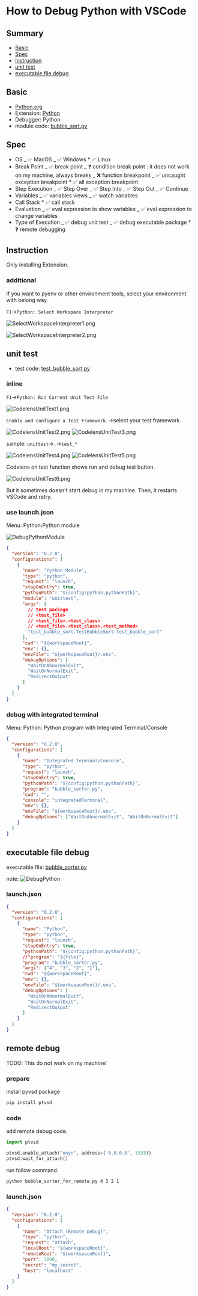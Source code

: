 # How to Debug Python with VSCode

## Summary

- [Basic](#basic)
- [Spec](#spec)
- [Instruction](#instruction)
- [unit test](#unit-test)
- [executable file debug](#executable-file-debug)

## Basic

- [Python.org](https://www.python.org/)
- Extension: [Python](https://marketplace.visualstudio.com/items?itemName=donjayamanne.python)
- Debugger: Python
- module code: [bubble_sort.py](https://github.com/74th/vscode-debug-specs/blob/master/python/bubble_sort.py)

## Spec

- OS
  _ ✅ MacOS
  _ ✅ Windows \* ✅ Linux
- Break Point
  _ ✅ break point
  _ ❓ condition break point : it does not work on my machine, always breaks
  _ ❌ function breakpoint
  _ ✅ uncaught exception breakpoint \* ✅ all exception breakpoint
- Step Execution
  _ ✅ Step Over
  _ ✅ Step Into
  _ ✅ Step Out
  _ ✅ Continue
- Variables
  _ ✅ variables views
  _ ✅ watch variables
- Call Stack \* ✅ call stack
- Evaluation
  _ ✅ eval expression to show variables
  _ ✅ eval expression to change variables
- Type of Execution
  _ ✅ debug unit test
  _ ✅ debug executable package \* ❓ remote debugging

## Instruction

Only installing Extension.

### additional

If you want to pyenv or other environment tools, select your environment with belong way.

`F1`->`Python: Select Workspace Interpreter`

![SelectWorkspaceInterpreter1.png](SelectWorkspaceInterpreter1.png)

![SelectWorkspaceInterpreter2.png](SelectWorkspaceInterpreter2.png)

## unit test

- test code: [test_bubble_sort.py](https://github.com/74th/vscode-debug-specs/blob/master/python/test_bubble_sort.py)

### inline

`F1`->`Python: Run Current Unit Test File`

![CodelensUnitTest1.png](CodelensUnitTest1.png)

`Enable and configure a Test Framework.`->select your test framework.

![CodelensUnitTest2.png](CodelensUnitTest2.png)
![CodelensUnitTest3.png](CodelensUnitTest3.png)

sample: `unittest`->`.`->`test_*`

![CodelensUnitTest4.png](CodelensUnitTest4.png)
![CodelensUnitTest5.png](CodelensUnitTest5.png)

Codelens on test function shows run and debug test button.

![CodelensUnitTest6.png](CodelensUnitTest6.png)

But it sometimes doesn't start debug in my machine. Then, it restarts VSCode and retry.

### use launch.json

Menu: Python:Python module

![DebugPythonModule](DebugPythonModule.png)

```json
{
  "version": "0.2.0",
  "configurations": [
    {
      "name": "Python Module",
      "type": "python",
      "request": "launch",
      "stopOnEntry": true,
      "pythonPath": "${config:python.pythonPath}",
      "module": "unittest",
      "args": [
        // test package
        // <test_file>
        // <test_file>.<test_class>
        // <test_file>.<test_class>.<test_method>
        "test_bubble_sort.TestBubbleSort.test_bubble_sort"
      ],
      "cwd": "${workspaceRoot}",
      "env": {},
      "envFile": "${workspaceRoot}/.env",
      "debugOptions": [
        "WaitOnAbnormalExit",
        "WaitOnNormalExit",
        "RedirectOutput"
      ]
    }
  ]
}
```

### debug with integrated terminal

Menu: Python: Python program with Integrated Terminal/Console

```json
{
  "version": "0.2.0",
  "configurations": [
    {
      "name": "Integrated Terminal/Console",
      "type": "python",
      "request": "launch",
      "stopOnEntry": true,
      "pythonPath": "${config:python.pythonPath}",
      "program": "bubble_sorter.py",
      "cwd": "",
      "console": "integratedTerminal",
      "env": {},
      "envFile": "${workspaceRoot}/.env",
      "debugOptions": ["WaitOnAbnormalExit", "WaitOnNormalExit"]
    }
  ]
}
```

## executable file debug

executable file: [bubble_sorter.py](https://github.com/74th/vscode-debug-specs/blob/master/python/bubble_sorter.py)

note: ![DebugPython](DebugPython.png)

### launch.json

```json
{
  "version": "0.2.0",
  "configurations": [
    {
      "name": "Python",
      "type": "python",
      "request": "launch",
      "stopOnEntry": true,
      "pythonPath": "${config:python.pythonPath}",
      //"program": "${file}",
      "program": "bubble_sorter.py",
      "args": ["4", "3", "2", "1"],
      "cwd": "${workspaceRoot}",
      "env": {},
      "envFile": "${workspaceRoot}/.env",
      "debugOptions": [
        "WaitOnAbnormalExit",
        "WaitOnNormalExit",
        "RedirectOutput"
      ]
    }
  ]
}
```

## remote debug

TODO: This do not work on my machine!

### prepare

install pyvsd package

```sh
pip install ptvsd
```

### code

add remote debug code.

```python
import ptvsd

ptvsd.enable_attach("nnyn", address=('0.0.0.0', 3333))
ptvsd.wait_for_attach()
```

run follow command.

```sh
python bubble_sorter_for_remote.py 4 3 2 1
```

### launch.json

```json
{
  "version": "0.2.0",
  "configurations": [
    {
      "name": "Attach (Remote Debug)",
      "type": "python",
      "request": "attach",
      "localRoot": "${workspaceRoot}",
      "remoteRoot": "${workspaceRoot}",
      "port": 3000,
      "secret": "my_secret",
      "host": "localhost"
    }
  ]
}
```
